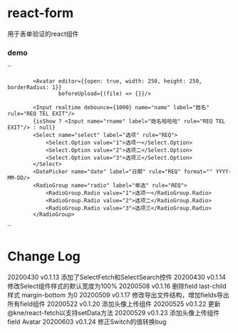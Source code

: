 # react-form
用于表单验证的react组件

### demo
``

            <Avatar editor={{open: true, width: 250, height: 250, borderRadius: 1}}
                    beforeUpload={(file) => {}}/>

            <Input realtime debounce={1000} name="name" label="姓名" rule="REQ TEL EXIT"/>
            {isShow ? <Input name="rname" label="姓名哈哈哈" rule="REQ TEL EXIT"/> : null}
            <Select name="select" label="选项" rule="REQ">
                <Select.Option value="1">选项一</Select.Option>
                <Select.Option value="2">选项二</Select.Option>
                <Select.Option value="3">选项三</Select.Option>
            </Select>
            <DatePicker name="date" label="日期" rule="REQ" format="" YYYY-MM-DD/>
            <RadioGroup name="radio" label="单选" rule="REQ">
                <RadioGroup.Radio value="1">选项一</RadioGroup.Radio>
                <RadioGroup.Radio value="2">选项二</RadioGroup.Radio>
                <RadioGroup.Radio value="3">选项三</RadioGroup.Radio>
            </RadioGroup>
      
``

# Change Log

20200430 v0.1.13 添加了SelectFetch和SelectSearch控件
20200430 v0.1.14 修改Select组件样式的默认宽度为100%
20200508 v0.1.16 删除field last-child 样式 margin-bottom 为0
20200509 v0.1.17 修改导出文件结构，增加fields导出所有field组件
20200522 v0.1.20 添加头像上传组件
20200525 v0.1.22 更新@kne/react-fetch以支持setData方法
20200529 v0.1.23 添加头像上传组件field Avatar
20200603 v0.1.24 修正Switch的值转换bug
